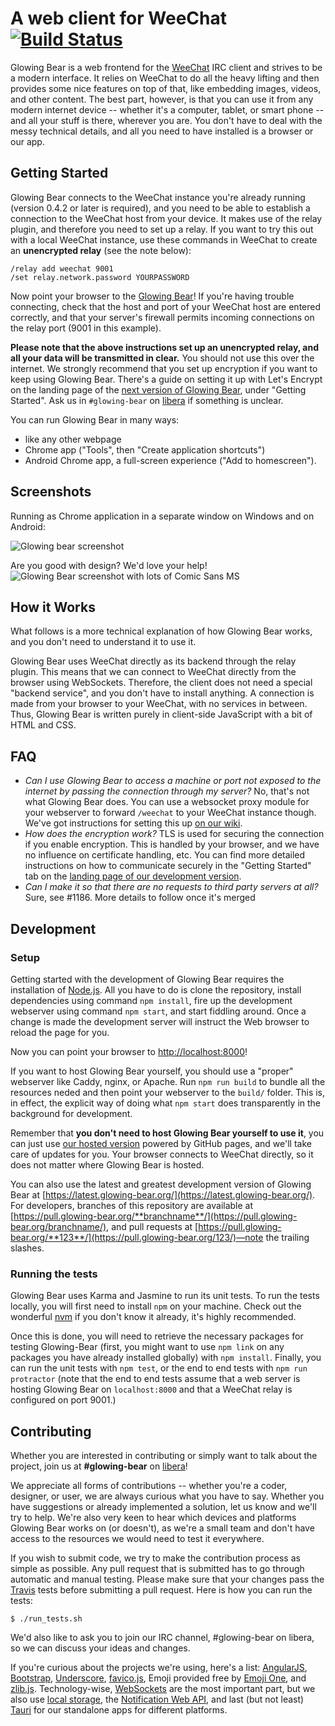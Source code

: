 # A web client for WeeChat [![Build Status](https://api.travis-ci.org/glowing-bear/glowing-bear.png)](https://travis-ci.org/glowing-bear/glowing-bear?branch=master)

Glowing Bear is a web frontend for the [WeeChat](https://weechat.org) IRC client and strives to be a modern interface. It relies on WeeChat to do all the heavy lifting and then provides some nice features on top of that, like embedding images, videos, and other content. The best part, however, is that you can use it from any modern internet device -- whether it's a computer, tablet, or smart phone -- and all your stuff is there, wherever you are. You don't have to deal with the messy technical details, and all you need to have installed is a browser or our app.

## Getting Started

Glowing Bear connects to the WeeChat instance you're already running (version 0.4.2 or later is required), and you need to be able to establish a connection to the WeeChat host from your device. It makes use of the relay plugin, and therefore you need to set up a relay. If you want to try this out with a local WeeChat instance, use these commands in WeeChat to create an **unencrypted relay** (see the note below):

	/relay add weechat 9001
	/set relay.network.password YOURPASSWORD

Now point your browser to the [Glowing Bear](https://www.glowing-bear.org)! If you're having trouble connecting, check that the host and port of your WeeChat host are entered correctly, and that your server's firewall permits incoming connections on the relay port (9001 in this example).

**Please note that the above instructions set up an unencrypted relay, and all your data will be transmitted in clear.** You should not use this over the internet. We strongly recommend that you set up encryption if you want to keep using Glowing Bear. There's a guide on setting it up with Let's Encrypt on the landing page of the [next version of Glowing Bear](https://latest.glowing-bear.org), under "Getting Started". Ask us in `#glowing-bear` on [libera](https://libera.chat) if something is unclear.

You can run Glowing Bear in many ways:

 * like any other webpage
 * Chrome app ("Tools", then "Create application shortcuts")
 * Android Chrome app, a full-screen experience ("Add to homescreen").

## Screenshots

Running as Chrome application in a separate window on Windows and on Android:

![Glowing bear screenshot](https://4z2.de/glowingbear.png)

Are you good with design? We'd love your help!
![Glowing Bear screenshot with lots of Comic Sans MS](https://4z2.de/glowing-bear3.png)

## How it Works

What follows is a more technical explanation of how Glowing Bear works, and you don't need to understand it to use it.

Glowing Bear uses WeeChat directly as its backend through the relay plugin. This means that we can connect to WeeChat directly from the browser using WebSockets. Therefore, the client does not need a special "backend service", and you don't have to install anything. A connection is made from your browser to your WeeChat, with no services in between. Thus, Glowing Bear is written purely in client-side JavaScript with a bit of HTML and CSS.

## FAQ

- *Can I use Glowing Bear to access a machine or port not exposed to the internet by passing the connection through my server?* No, that's not what Glowing Bear does. You can use a websocket proxy module for your webserver to forward `/weechat` to your WeeChat instance though. We've got instructions for setting this up [on our wiki](https://github.com/glowing-bear/glowing-bear/wiki/Proxying-WeeChat-relay-with-a-web-server).
- *How does the encryption work?* TLS is used for securing the connection if you enable encryption. This is handled by your browser, and we have no influence on certificate handling, etc. You can find more detailed instructions on how to communicate securely in the "Getting Started" tab on the [landing page of our development version](https://latest.glowing-bear.org).
- *Can I make it so that there are no requests to third party servers at all?* Sure, see #1186. More details to follow once it's merged

## Development

### Setup
Getting started with the development of Glowing Bear requires the installation of [Node.js](https://nodejs.org). All you have to do is clone the repository, install dependencies using command `npm install`, fire up the development webserver using command `npm start`, and start fiddling around. Once a change is made the development server will instruct the Web browser to reload the page for you.

Now you can point your browser to [http://localhost:8000](http://localhost:8000)!

If you want to host Glowing Bear yourself, you should use a "proper" webserver like Caddy, nginx, or Apache.  Run `npm run build` to bundle all the resources neded and then point your webserver to the `build/` folder.  This is, in effect, the explicit way of doing what `npm start` does transparently in the background for development.

Remember that **you don't need to host Glowing Bear yourself to use it**, you can just use [our hosted version](https://www.glowing-bear.org) powered by GitHub pages, and we'll take care of updates for you. Your browser connects to WeeChat directly, so it does not matter where Glowing Bear is hosted.

You can also use the latest and greatest development version of Glowing Bear at [https://latest.glowing-bear.org/](https://latest.glowing-bear.org/).  For developers, branches of this repository are available at [https://pull.glowing-bear.org/**branchname**/](https://pull.glowing-bear.org/branchname/), and pull requests at [https://pull.glowing-bear.org/**123**/](https://pull.glowing-bear.org/123/)—note the trailing slashes.

### Running the tests
Glowing Bear uses Karma and Jasmine to run its unit tests. To run the tests locally, you will first need to install `npm` on your machine. Check out the wonderful [nvm](https://github.com/creationix/nvm) if you don't know it already, it's highly recommended.

Once this is done, you will need to retrieve the necessary packages for testing Glowing-Bear (first, you might want to use `npm link` on any packages you have already installed globally) with `npm install`.  Finally, you can run the unit tests with `npm test`, or the end to end tests with `npm run protractor` (note that the end to end tests assume that a web server is hosting Glowing Bear on `localhost:8000` and that a WeeChat relay is configured on port 9001.)

## Contributing

Whether you are interested in contributing or simply want to talk about the project, join us at **#glowing-bear** on [libera](https://libera.chat)!

We appreciate all forms of contributions -- whether you're a coder, designer, or user, we are always curious what you have to say. Whether you have suggestions or already implemented a solution, let us know and we'll try to help. We're also very keen to hear which devices and platforms Glowing Bear works on (or doesn't), as we're a small team and don't have access to the resources we would need to test it everywhere.

If you wish to submit code, we try to make the contribution process as simple as possible. Any pull request that is submitted has to go through automatic and manual testing. Please make sure that your changes pass the [Travis](https://travis-ci.org/glowing-bear/glowing-bear) tests before submitting a pull request. Here is how you can run the tests:

`$ ./run_tests.sh`

 We'd also like to ask you to join our IRC channel, #glowing-bear on libera, so we can discuss your ideas and changes.

If you're curious about the projects we're using, here's a list: [AngularJS](https://angularjs.org/), [Bootstrap](http://getbootstrap.com/), [Underscore](http://underscorejs.org/), [favico.js](http://lab.ejci.net/favico.js/), Emoji provided free by [Emoji One](http://emojione.com/), and [zlib.js](https://github.com/imaya/zlib.js). Technology-wise, [WebSockets](https://en.wikipedia.org/wiki/WebSocket) are the most important part, but we also use [local storage](https://developer.mozilla.org/en-US/docs/Web/Guide/API/DOM/Storage#localStorage), the [Notification Web API](https://developer.mozilla.org/en/docs/Web/API/notification), and last (but not least) [Tauri](https://tauri.app/) for our standalone apps for different platforms.
